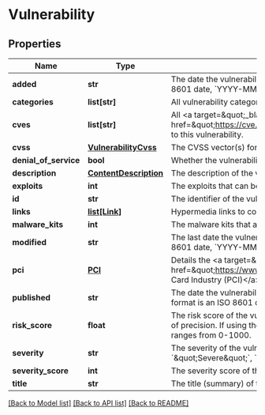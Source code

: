 # Vulnerability

## Properties
Name | Type | Description | Notes
------------ | ------------- | ------------- | -------------
**added** | **str** | The date the vulnerability coverage was added. The format is an ISO 8601 date, &#x60;YYYY-MM-DD&#x60;. | [optional] 
**categories** | **list[str]** | All vulnerability categories assigned to this vulnerability. | [optional] 
**cves** | **list[str]** | All &lt;a target&#x3D;\&quot;_blank\&quot; href&#x3D;\&quot;https://cve.mitre.org/\&quot;&gt;CVE&lt;/a&gt;s assigned to this vulnerability. | [optional] 
**cvss** | [**VulnerabilityCvss**](VulnerabilityCvss.md) | The CVSS vector(s) for the vulnerability. | [optional] 
**denial_of_service** | **bool** | Whether the vulnerability can lead to Denial of Service (DoS). | [optional] 
**description** | [**ContentDescription**](ContentDescription.md) | The description of the vulnerability. | [optional] 
**exploits** | **int** | The exploits that can be used to exploit a vulnerability. | [optional] 
**id** | **str** | The identifier of the vulnerability. | [optional] 
**links** | [**list[Link]**](Link.md) | Hypermedia links to corresponding or related resources. | [optional] 
**malware_kits** | **int** | The malware kits that are known to be used to exploit the vulnerability. | [optional] 
**modified** | **str** | The last date the vulnerability was modified. The format is an ISO 8601 date, &#x60;YYYY-MM-DD&#x60;. | [optional] 
**pci** | [**PCI**](PCI.md) | Details the &lt;a target&#x3D;\&quot;_blank\&quot; href&#x3D;\&quot;https://www.pcisecuritystandards.org/\&quot;&gt;Payment Card Industry (PCI)&lt;/a&gt; details of the vulnerability. | [optional] 
**published** | **str** | The date the vulnerability was first published or announced. The format is an ISO 8601 date, &#x60;YYYY-MM-DD&#x60;. | [optional] 
**risk_score** | **float** | The risk score of the vulnerability, rounded to a maximum of to digits of precision. If using the default Rapid7 Real Risk™ model, this value ranges from 0-1000. | [optional] 
**severity** | **str** | The severity of the vulnerability, one of: &#x60;\&quot;Moderate\&quot;&#x60;, &#x60;\&quot;Severe\&quot;&#x60;, &#x60;\&quot;Critical\&quot;&#x60;. | [optional] 
**severity_score** | **int** | The severity score of the vulnerability, on a scale of 0-10. | [optional] 
**title** | **str** | The title (summary) of the vulnerability. | [optional] 

[[Back to Model list]](../README.md#documentation-for-models) [[Back to API list]](../README.md#documentation-for-api-endpoints) [[Back to README]](../README.md)


